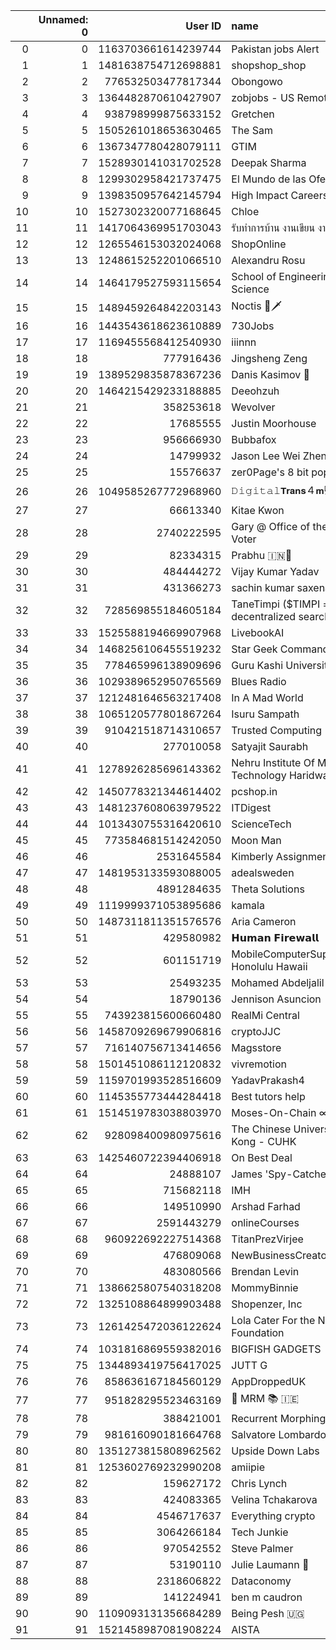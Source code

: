|    |   Unnamed: 0 |             User ID | name                                              | username        |
|---:|-------------:|--------------------:|:--------------------------------------------------|:----------------|
|  0 |            0 | 1163703661614239744 | Pakistan jobs Alert                               | JobadPk         |
|  1 |            1 | 1481638754712698881 | shopshop_shop                                     | shopshop_shop_  |
|  2 |            2 |  776532503477817344 | Obongowo                                          | iam_jonsnow     |
|  3 |            3 | 1364482870610427907 | zobjobs - US Remote Jobs                          | zobjobsUS       |
|  4 |            4 |  938798999875633152 | Gretchen                                          | 6genoregonian   |
|  5 |            5 | 1505261018653630465 | The Sam                                           | TheSam001001001 |
|  6 |            6 | 1367347780428079111 | GTIM                                              | gtimeducation   |
|  7 |            7 | 1528930141031702528 | Deepak Sharma                                     | DeepakS43797472 |
|  8 |            8 | 1299302958421737475 | El Mundo de las Ofertas                           | OOpiniones      |
|  9 |            9 | 1398350957642145794 | High Impact Careers                               | HighImpact01    |
| 10 |           10 | 1527302320077168645 | Chloe                                             | okellyabreyz    |
| 11 |           11 | 1417064369951703043 | รับทำการบ้าน งานเขียน งานเร่ง dm/line             | dddxry1         |
| 12 |           12 | 1265546153032024068 | ShopOnline                                        | 24hrsonlineshop |
| 13 |           13 | 1248615252201066510 | Alexandru Rosu                                    | AlexRosu1989    |
| 14 |           14 | 1464179527593115654 | School of Engineering and Applied Science         | seas_ahmedabad  |
| 15 |           15 | 1489459264842203143 | Noctis 🐯🗡                                         | incognichrom    |
| 16 |           16 | 1443543618623610889 | 730Jobs                                           | 730Jobs         |
| 17 |           17 | 1169455568412540930 | iiinnn                                            | iiinnn_ing      |
| 18 |           18 |           777916436 | Jingsheng Zeng                                    | JingshengZeng   |
| 19 |           19 | 1389529835878367236 | Danis Kasimov 🥚                                   | danis_kasimov   |
| 20 |           20 | 1464215429233188885 | Deeohzuh                                          | deeohzuh        |
| 21 |           21 |           358253618 | Wevolver                                          | WevolverApp     |
| 22 |           22 |            17685555 | Justin Moorhouse                                  | justinmoorhouse |
| 23 |           23 |           956666930 | Bubbafox                                          | bob4punk        |
| 24 |           24 |            14799932 | Jason Lee Wei Zheng                               | zorocaster      |
| 25 |           25 |            15576637 | zer0Page's 8 bit pop music                        | gavindi         |
| 26 |           26 | 1049585267772968960 | 𝙳𝚒𝚐𝚒𝚝𝚊𝚕𝗧𝗿𝗮𝗻𝘀４𝗺💻🤖                                  | digital_trans4m |
| 27 |           27 |            66613340 | Kitae Kwon                                        | KitaeKwon       |
| 28 |           28 |          2740222595 | Gary @ Office of the Cheated Voter                | 1146e20d70a1438 |
| 29 |           29 |            82334315 | Prabhu 🇮🇳🚩                                        | Prabhu_DS       |
| 30 |           30 |           484444272 | Vijay Kumar Yadav                                 | VKYUAA          |
| 31 |           31 |           431366273 | sachin kumar saxena                               | sachin36500081  |
| 32 |           32 |  728569855184605184 | TaneTimpi ($TIMPI = #web3 decentralized search)   | rigduud         |
| 33 |           33 | 1525588194669907968 | LivebookAI                                        | LivebookAI      |
| 34 |           34 | 1468256106455519232 | Star Geek Command (SGC)                           | stargeek13      |
| 35 |           35 |  778465996138909696 | Guru Kashi University                             | gurukashiuniv   |
| 36 |           36 | 1029389652950765569 | Blues Radio                                       | All_Blues_Radio |
| 37 |           37 | 1212481646563217408 | In A Mad World                                    | InAMadWorld111  |
| 38 |           38 | 1065120577801867264 | Isuru Sampath                                     | OnlineTutor100  |
| 39 |           39 |  910421518714310657 | Trusted Computing                                 | TrustedCompUK   |
| 40 |           40 |           277010058 | Satyajit Saurabh                                  | SatyajitSaurabh |
| 41 |           41 | 1278926285696143362 | Nehru Institute Of Management Technology Haridwar | NimtHaridwar    |
| 42 |           42 | 1450778321344614402 | pcshop.in                                         | pcshop_in       |
| 43 |           43 | 1481237608063979522 | ITDigest                                          | ITDigestmag     |
| 44 |           44 | 1013430755316420610 | ScienceTech                                       | TheScienceTech1 |
| 45 |           45 |  773584681514242050 | Moon Man                                          | moonman_bot     |
| 46 |           46 |          2531645584 | Kimberly Assignment help                          | kimberly_help   |
| 47 |           47 | 1481953133593088005 | adealsweden                                       | adealsweden     |
| 48 |           48 |          4891284635 | Theta Solutions                                   | ThetaSolutions  |
| 49 |           49 | 1119999371053895686 | kamala                                            | kamala20483499  |
| 50 |           50 | 1487311811351576576 | Aria Cameron                                      | AriaCameron6    |
| 51 |           51 |           429580982 | 𝗛𝘂𝗺𝗮𝗻 𝗙𝗶𝗿𝗲𝘄𝗮𝗹𝗹                                    | Sec_Cyber       |
| 52 |           52 |           601151719 | MobileComputerSupportOahu.com Honolulu Hawaii     | ComputerHelpHi  |
| 53 |           53 |            25493235 | Mohamed Abdeljalil                                | galilu          |
| 54 |           54 |            18790136 | Jennison Asuncion                                 | Jennison        |
| 55 |           55 |  743923815600660480 | RealMi Central                                    | RealMiCentral   |
| 56 |           56 | 1458709269679906816 | cryptoJJC                                         | crypto_jjc      |
| 57 |           57 |  716140756713414656 | Magsstore                                         | magsstorellc    |
| 58 |           58 | 1501451086112120832 | vivremotion                                       | vivremotion     |
| 59 |           59 | 1159701993528516609 | YadavPrakash4                                     | Prakash4Yadav   |
| 60 |           60 | 1145355773444284418 | Best tutors help                                  | Besttutorshelp1 |
| 61 |           61 | 1514519783038803970 | Moses-On-Chain ∞                                  | moses_on_chain  |
| 62 |           62 |  928098400980975616 | The Chinese University of Hong Kong - CUHK        | CUHKofficial    |
| 63 |           63 | 1425460722394406918 | On Best Deal                                      | Onbestdeal      |
| 64 |           64 |            24888107 | James 'Spy-Catcher' Agar                          | JamesAgar       |
| 65 |           65 |           715682118 | IMH                                               | imhbusiness     |
| 66 |           66 |           149510990 | Arshad Farhad                                     | farars          |
| 67 |           67 |          2591443279 | onlineCourses                                     | svekisl         |
| 68 |           68 |  960922692227514368 | TitanPrezVirjee                                   | TitanPrezVirjee |
| 69 |           69 |           476809068 | NewBusinessCreator                                | SideBusinesscom |
| 70 |           70 |           483080566 | Brendan Levin                                     | Brend_Lev       |
| 71 |           71 | 1386625807540318208 | MommyBinnie                                       | BinnieMoon3     |
| 72 |           72 | 1325108864899903488 | Shopenzer, Inc                                    | shopenzer       |
| 73 |           73 | 1261425472036122624 | Lola Cater For the Needy Foundation               | Cater4dNeedy    |
| 74 |           74 | 1031816869559382016 | BIGFISH GADGETS                                   | ojoh_abel       |
| 75 |           75 | 1344893419756417025 | JUTT G                                            | JUTTG55943333   |
| 76 |           76 |  858636167184560129 | AppDroppedUK                                      | AppDropped_UK   |
| 77 |           77 |  951828295523463169 | 🤖 MRM 📚 🇮🇪                                        | MRMICT          |
| 78 |           78 |           388421001 | Recurrent Morphing Radio                          | RMorphRadio     |
| 79 |           79 |  981616090181664768 | Salvatore Lombardo                                | Slvlombardo     |
| 80 |           80 | 1351273815808962562 | Upside Down Labs                                  | myupsidedownlab |
| 81 |           81 | 1253602769232990208 | amiipie                                           | aimeeasmr       |
| 82 |           82 |           159627172 | Chris Lynch                                       | chrislynchfilm  |
| 83 |           83 |           424083365 | Velina Tchakarova                                 | vtchakarova     |
| 84 |           84 |          4546717637 | Everything crypto                                 | bruindesimon    |
| 85 |           85 |          3064266184 | Tech Junkie                                       | techjunkiejh    |
| 86 |           86 |           970542552 | Steve Palmer                                      | SillyPigsPlay   |
| 87 |           87 |            53190110 | Julie Laumann 🌻                                   | Otpor17         |
| 88 |           88 |          2318606822 | Dataconomy                                        | DataconomyMedia |
| 89 |           89 |           141224941 | ben m caudron                                     | bencaudron      |
| 90 |           90 | 1109093131356684289 | Being Pesh 🇺🇬                                     | Peshk319        |
| 91 |           91 | 1521458987081908224 | AISTA                                             | aistamagic      |